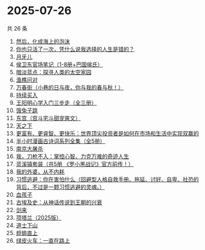 # 2025-07-26

共 26 条

<!-- BEGIN WEREAD -->
<!-- 最后更新时间 2025-07-26 03:09:46 +0800 -->
1. [然后，化成海上的泡沫](https://weread.qq.com/web/bookDetail/1ee32af0813aba290g0178a0)
1. [你也只活了一次，凭什么说我选择的人生是错的？](https://weread.qq.com/web/bookDetail/4a132d50813aba212g015722)
1. [月牙儿](https://weread.qq.com/web/bookDetail/86b32c00813ab8459g01177f)
1. [侯卫东官场笔记（1-8册+巴国侯氏）](https://weread.qq.com/web/bookDetail/0b0328b05c06490b0989939)
1. [暗淡蓝点：探寻人类的太空家园](https://weread.qq.com/web/bookDetail/e7132fa0813ab94f6g0181d5)
1. [渔樵问对](https://weread.qq.com/web/bookDetail/35832f205c021d3581f6374)
1. [万春街（小巷的日与夜，你与我的春与秋！）](https://weread.qq.com/web/bookDetail/22d322c0813aba25dg015534)
1. [持续买入](https://weread.qq.com/web/bookDetail/474328c0813ab9918g0157ba)
1. [王阳明心学入门三步走（全三册）](https://weread.qq.com/web/bookDetail/bef32c20813aba1dbg018aa3)
1. [饿兔子跳](https://weread.qq.com/web/bookDetail/52932270813aba08eg01417e)
1. [东宫（宫斗宅斗甜宠爽文）](https://weread.qq.com/web/bookDetail/11532370813aba1dbg016696)
1. [天之下](https://weread.qq.com/web/bookDetail/4de326a0721770aa4de95f4)
1. [更富有、更睿智、更快乐：世界顶尖投资者是如何在市场和生活中实现双赢的](https://weread.qq.com/web/bookDetail/d4332ff0813ab71c4g014aae)
1. [半小时漫画古诗词系列全集（全5册）](https://weread.qq.com/web/bookDetail/766321e071957a867662b85)
1. [南京大屠杀](https://weread.qq.com/web/bookDetail/ed4325105af547ed45154e5)
1. [我，刀枪不入：掌控心智、力克万难的奇迹人生](https://weread.qq.com/web/bookDetail/556326b0813aba244g01620e)
1. [蓝溪镇套装（共5册  《罗小黑战记》官方前传！）](https://weread.qq.com/web/bookDetail/051321e0813ab7c85g0149bc)
1. [我的外婆，从不内耗](https://weread.qq.com/web/bookDetail/1b732f30813ab8b37g0121a2)
1. [习惯逃避：你在害怕什么（回避型人格自救手册。拖延、讨好、自卑、社恐的背后，不过是一颗习惯逃避的灵魂。）](https://weread.qq.com/web/bookDetail/11832420813ab6b2fg01251b)
1. [血孩子](https://weread.qq.com/web/bookDetail/38032c60813ab9befg0176de)
1. [古埃及史：从神话传说到王朝的兴衰](https://weread.qq.com/web/bookDetail/d1c327c0813ab7f74g0152cd)
1. [剑来](https://weread.qq.com/web/bookDetail/8e5326b07153adcf8e53d42)
1. [项塔兰（2025版）](https://weread.qq.com/web/bookDetail/7b132290720f04097b19e3b)
1. [道士下山](https://weread.qq.com/web/bookDetail/7f5328c0813aba1deg0176b4)
1. [蜉蝣直上](https://weread.qq.com/web/bookDetail/63832fc0813aba215g01097b)
1. [绿皮火车：一直在路上](https://weread.qq.com/web/bookDetail/12a32de0813aba15cg018ce8)
<!-- END WEREAD -->